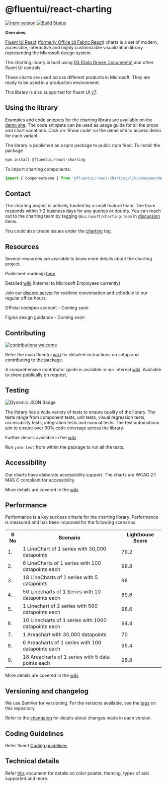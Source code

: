 # @fluentui/react-charting

[![npm version](https://badge.fury.io/js/@fluentui%2Freact-charting.svg)](https://badge.fury.io/js/@fluentui%2Freact-charting) [![Build Status](https://img.shields.io/azure-devops/build/uifabric/fabricpublic/164/master?style=flat-square)](https://dev.azure.com/uifabric/fabricpublic/_build?definitionId=164)

**Overview**

[Fluent UI React](https://developer.microsoft.com/en-us/fluentui)
([formerly Office UI Fabric React](https://developer.microsoft.com/en-us/office/blogs/ui-fabric-is-evolving-into-fluent-ui/)) charts is a set of modern, accessible, interactive and highly customizable visualization library representing the Microsoft design system.

The charting library is built using [D3 (Data Driven Documents)](https://github.com/d3/d3) and other fluent UI controls.

These charts are used across different products in Microsoft. They are ready to be used in a production environment.

This library is also supported for fluent UI [v7](https://github.com/microsoft/fluentui/tree/7.0).

## Using the library

Examples and code snippets for the charting library are available on the [demo site](https://aka.ms/fluentcharting).
The code snippets can be used as usage guide for all the props and chart variations. Click on 'Show code' on the demo site to access demo for each variant.

The library is published as a npm package to public npm feed. To install the package

```js
npm install @fluentui/react-charting
```

To import charting components:

```js
import { ComponentName } from '@fluentui/react-charting/lib/ComponentName';
```

## Contact

The charting project is actively funded by a small feature team. The team responds within 1-2 business days for any queries or doubts.
You can reach out to the charting team by tagging `@microsoft/charting-team` in [discussion](https://github.com/microsoft/fluentui/discussions) items.

You could also create issues under the [charting](https://github.com/microsoft/fluentui/labels/Package:%20charting) tag.

## Resources

Several resources are available to know more details about the charting project.

Published roadmap [here](https://aka.ms/fluentChartingRoadmap)

Detailed [wiki](https://aka.ms/fluentChartingWiki) (Internal to Microsoft Employees currently)

Join our [discord server](https://aka.ms/FluentCharting/discord) for realtime conversation and schedule to our regular office hours.

Official codepen account - Coming soon

Figma design guidance - Coming soon

## Contributing

[![contributions welcome](https://img.shields.io/badge/contributions-welcome-1EAEDB)]()

Refer the main fluentui [wiki](https://github.com/microsoft/fluentui/wiki) for detailed instructions on setup and contributing to the package.

A comprehensive contributor guide is available in our internal [wiki](https://aka.ms/fluentChartingWiki). Available to share publically on request.

## Testing

![Dynamic JSON Badge](https://img.shields.io/badge/dynamic/json?url=https%3A%2F%2Fraw.githubusercontent.com%2Fmicrosoft%2Ffluentui-charting-contrib%2Ftest-coverage-artifacts%2FubuntuCoverage.json&query=%24.statementCoverage&label=coverage&color=brightgreen)

The library has a wide variety of tests to ensure quality of the library.
The tests range from component tests, unit tests, visual regression tests, accessibility tests, integration tests and manual tests.
The test automations aim to ensure over 90% code coverage across the library.

Further details available in the [wiki](https://aka.ms/fluentChartingWiki)

Run `yarn test` from within the package to run all the tests.

## Accessibility

Our charts have elaborate accessibility support. The charts are WCAG 2.1 MAS C compliant for accessibility.

More details are covered in the [wiki](https://aka.ms/fluentChartingWiki).

## Performance

Performance is a key success criteria for the charting library.
Performance is measured and has been improved for the following scenarios.

<table>
  <tr>
    <th>S No</th>
    <th>Scenario</th>
    <th>Lighthouse Score</th>
  </tr>
<tr>
    <td>1.</td>
    <td>1 LineChart of 1 series with 30,000 datapoints</td>
    <td>79.2</td>
</tr>
<tr>
    <td>2.</td>
    <td>6 LineCharts of 1 series with 100 datapoints each</td>
    <td>98.8</td>
</tr>
<tr>
    <td>3.</td>
    <td>18 LineCharts of 1 series with 5 datapoints</td>
    <td>98</td>
</tr>
<tr>
    <td>4.</td>
    <td>50 Linecharts of 1 Series with 10 datapoints each</td>
    <td>89.6</td>
</tr>
<tr>
    <td>5.</td>
    <td>1 Linechart of 2 series with 500 datapoints each</td>
    <td>98.6</td>
</tr>
<tr>
    <td>6.</td>
    <td>10 Linecharts of 1 series with 1000 datapoints each</td>
    <td>94.4</td>
</tr>
<tr>
    <td>7.</td>
    <td>1 Areachart with 30,000 datapoints</td>
    <td>70</td>
</tr>
<tr>
    <td>8.</td>
    <td>6 Areacharts of 1 series with 100 datapoints each</td>
    <td>95.4</td>
</tr>
<tr>
    <td>9.</td>
    <td>18 Areacharts of 1 series with 5 data points each</td>
    <td>96.8</td>
</tr>
<table>

More details are covered in the [wiki](https://aka.ms/fluentChartingWiki).

## Versioning and changelog

We use SemVer for versioning. For the versions available, see the [tags](https://github.com/microsoft/fluentui/tags) on this repository.

Refer to the [changelog](https://github.com/microsoft/fluentui/blob/master/packages/react-charting/CHANGELOG.md) for details about changes made in each version.

## Coding Guidelines

Refer fluent [Coding guidelines](https://github.com/microsoft/fluentui/wiki/Coding-Style)

## Technical details

Refer [this](https://github.com/microsoft/fluentui/blob/master/packages/react-charting/docs/TechnicalDetails.md) document for details on color palette, theming, types of axis supported and more.
